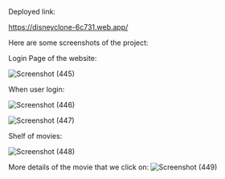 Deployed link:

https://disneyclone-6c731.web.app/

Here are some screenshots of the project:

Login Page of the website:

![Screenshot (445)](https://user-images.githubusercontent.com/61971255/226327458-adb91500-1006-4b66-bd21-02fa19e5791c.png)

When user login:

![Screenshot (446)](https://user-images.githubusercontent.com/61971255/226327477-398c7461-e55a-4ceb-a66a-709661b6843d.png)

![Screenshot (447)](https://user-images.githubusercontent.com/61971255/226327560-95b12ec3-18f7-43d1-9c91-c3cbf896a10d.png)

Shelf of movies:

![Screenshot (448)](https://user-images.githubusercontent.com/61971255/226327592-c6f6fe15-2be9-44cc-a0dd-84b329406875.png)

More details of the movie that we click on:
![Screenshot (449)](https://user-images.githubusercontent.com/61971255/226327712-4eff4aa3-6a77-4c0d-a680-b51472fdfeb7.png)
